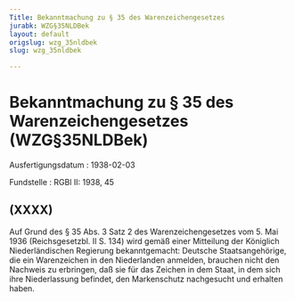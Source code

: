 ```yaml
---
Title: Bekanntmachung zu § 35 des Warenzeichengesetzes
jurabk: WZG§35NLDBek
layout: default
origslug: wzg_35nldbek
slug: wzg_35nldbek

---
```


# Bekanntmachung zu § 35 des Warenzeichengesetzes (WZG§35NLDBek)

Ausfertigungsdatum
:   1938-02-03

Fundstelle
:   RGBl II: 1938, 45

## (XXXX)

Auf Grund des § 35 Abs. 3 Satz 2 des Warenzeichengesetzes vom 5. Mai
1936 (Reichsgesetzbl. II S. 134) wird gemäß einer Mitteilung der
Königlich Niederländischen Regierung bekanntgemacht:
Deutsche Staatsangehörige, die ein Warenzeichen in den Niederlanden
anmelden, brauchen nicht den Nachweis zu erbringen, daß sie für das
Zeichen in dem Staat, in dem sich ihre Niederlassung befindet, den
Markenschutz nachgesucht und erhalten haben.

